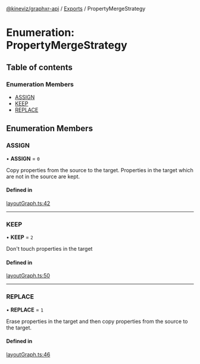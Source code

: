 [@kineviz/graphxr-api](../README.md) / [Exports](../modules.md) / PropertyMergeStrategy

# Enumeration: PropertyMergeStrategy

## Table of contents

### Enumeration Members

- [ASSIGN](PropertyMergeStrategy.md#assign)
- [KEEP](PropertyMergeStrategy.md#keep)
- [REPLACE](PropertyMergeStrategy.md#replace)

## Enumeration Members

### ASSIGN

• **ASSIGN** = ``0``

Copy properties from the source to the target. Properties in the target which are not in the source are kept.

#### Defined in

[layoutGraph.ts:42](https://bitbucket.org/kineviz/graphxr-api/src/019f384/src/layoutGraph.ts#lines-42)

___

### KEEP

• **KEEP** = ``2``

Don't touch properties in the target

#### Defined in

[layoutGraph.ts:50](https://bitbucket.org/kineviz/graphxr-api/src/019f384/src/layoutGraph.ts#lines-50)

___

### REPLACE

• **REPLACE** = ``1``

Erase properties in the target and then copy properties from the source to the target.

#### Defined in

[layoutGraph.ts:46](https://bitbucket.org/kineviz/graphxr-api/src/019f384/src/layoutGraph.ts#lines-46)
